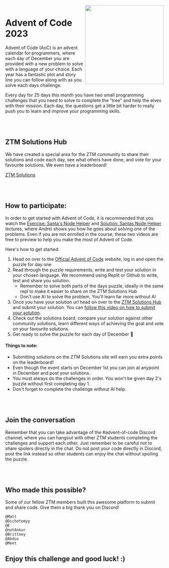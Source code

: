 <img src="https://github.com/zero-to-mastery/Advent-of-Code-2022/blob/main/advent.png?raw=true" width="250" align="right" />

# Advent of Code 2023

Advent of Code (AoC) is an advent calendar for programmers, where each day of December you are provided with a new problem to solve with a language of your choice. Each year has a fantastic plot and story line you can follow along with as you solve each days challenge.

Every day for 25 days this month you have two small programming challenges that you need to solve to complete the "tree" and help the elves with their mission. Each day, the questions get a little bit harder to really push you to learn and improve your programming skills.

<br />
<br />

## ZTM Solutions Hub

We have created a special area for the ZTM community to share their solutions and code each day, see what others have done, and vote for your favourite solutions. We even have a leaderboard!

[ZTM Solutions](https://aoc.zerotomastery.io)

<br />
<br />

## How to participate:
In order to get started with Advent of Code, it is recommended that you watch the [Exercise: Santa's Node Helper](https://academy.zerotomastery.io/courses/697434/lectures/12676702) and [Solution: Santas Node Helper](https://academy.zerotomastery.io/courses/697434/lectures/12676701) lectures, where Andrei shows you how he goes about solving one of the problems. Even if you are not enrolled in the course, these two videos are free to preview to help you make the most of Advent of Code. 

Here's how to get started: 
1. Head on over to the [Official Advent of Code](https://adventofcode.com/) website, log in and open the puzzle for day one
2. Read through the puzzle requirements, write and test your solution in your chosen language. We recommend using Replit or Github to write, test and share you solution.
   - Remember to solve both parts of the days puzzle, ideally in the same repl to make it easier to share on the ZTM Solutions Hub
   - Don't use AI to solve the problem, You'll learn far more without AI
3. Once you have your solution url head on over to the [ZTM Solutions Hub](https://aoc.zerotomastery.io) and submit your solution. You can [follow this video on how to submit your solution](https://www.loom.com/share/7310b6e83bcc4922b25023b62d173611).
4. Check out the solutions board, compare your solution against other community solutions, learn different ways of achieving the goal and vote on your favourite solutions.
5. Get ready to solve the puzzle for each day of December 🎅

#### Things to note:
- Submitting solutions on the ZTM Solutions site will earn you extra points on the leaderboard!
- Even though the event starts on December 1st you can join at anypoint in December and post your solutions.
- You must always do the challenges in order. You won't be given day 2's puzzle without first completing day 1.
- Don't forget to complete the challenge without AI help.

<br />
<br />

## Join the conversation
Remember that you can take advantage of the #advent-of-code Discord channel, where you can hangout with other ZTM students completing the challenges and support each other. Just remember to be careful not to share spolers directly in the chat. Do not post your code directly in Discord, post the link instead so other students can enjoy the chat without spoiling the puzzle.  

<br />
<br />

## Who made this possible?

Some of our fellow ZTM members built this awesome platform to submit and share code. Give them a big thank you on Discord!

```
@Matt
@Dichotomyy
@E
@notAnkur
@Brittney
@Abdus
@Meet
```

## Enjoy this challenge and good luck! :)
